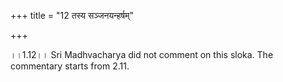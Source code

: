 +++
title = "12 तस्य सञ्जनयन्हर्षम्"

+++
  
  
।।1.12।। Sri Madhvacharya did not comment on this sloka. The commentary
starts from 2.11.  
  
